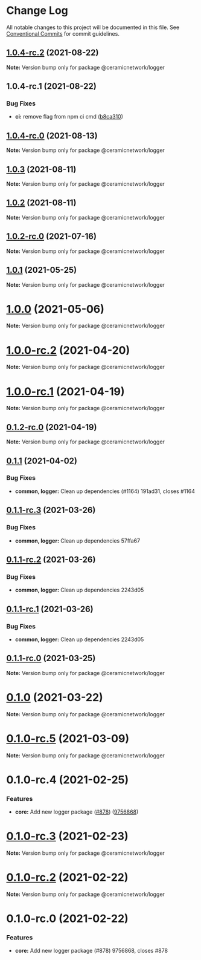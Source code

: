 # Change Log

All notable changes to this project will be documented in this file.
See [Conventional Commits](https://conventionalcommits.org) for commit guidelines.

## [1.0.4-rc.2](https://github.com/ceramicnetwork/js-ceramic/compare/@ceramicnetwork/logger@1.0.4-rc.1...@ceramicnetwork/logger@1.0.4-rc.2) (2021-08-22)

**Note:** Version bump only for package @ceramicnetwork/logger





## 1.0.4-rc.1 (2021-08-22)


### Bug Fixes

* **ci:** remove flag from npm ci cmd ([b8ca310](https://github.com/ceramicnetwork/js-ceramic/commit/b8ca3102963096626a46a3c78c705da26e977021))





## [1.0.4-rc.0](/compare/@ceramicnetwork/logger@1.0.3...@ceramicnetwork/logger@1.0.4-rc.0) (2021-08-13)

**Note:** Version bump only for package @ceramicnetwork/logger





## [1.0.3](/compare/@ceramicnetwork/logger@1.0.2-rc.0...@ceramicnetwork/logger@1.0.3) (2021-08-11)

**Note:** Version bump only for package @ceramicnetwork/logger





## [1.0.2](/compare/@ceramicnetwork/logger@1.0.2-rc.0...@ceramicnetwork/logger@1.0.2) (2021-08-11)

**Note:** Version bump only for package @ceramicnetwork/logger





## [1.0.2-rc.0](/compare/@ceramicnetwork/logger@1.0.1...@ceramicnetwork/logger@1.0.2-rc.0) (2021-07-16)

**Note:** Version bump only for package @ceramicnetwork/logger





## [1.0.1](/compare/@ceramicnetwork/logger@1.0.0...@ceramicnetwork/logger@1.0.1) (2021-05-25)

**Note:** Version bump only for package @ceramicnetwork/logger





# [1.0.0](/compare/@ceramicnetwork/logger@1.0.0-rc.2...@ceramicnetwork/logger@1.0.0) (2021-05-06)

**Note:** Version bump only for package @ceramicnetwork/logger





# [1.0.0-rc.2](/compare/@ceramicnetwork/logger@1.0.0-rc.1...@ceramicnetwork/logger@1.0.0-rc.2) (2021-04-20)

**Note:** Version bump only for package @ceramicnetwork/logger





# [1.0.0-rc.1](/compare/@ceramicnetwork/logger@0.1.2-rc.0...@ceramicnetwork/logger@1.0.0-rc.1) (2021-04-19)

**Note:** Version bump only for package @ceramicnetwork/logger





## [0.1.2-rc.0](/compare/@ceramicnetwork/logger@0.1.1...@ceramicnetwork/logger@0.1.2-rc.0) (2021-04-19)

**Note:** Version bump only for package @ceramicnetwork/logger





## [0.1.1](/compare/@ceramicnetwork/logger@0.1.0...@ceramicnetwork/logger@0.1.1) (2021-04-02)


### Bug Fixes

* **common, logger:** Clean up dependencies (#1164) 191ad31, closes #1164





## [0.1.1-rc.3](/compare/@ceramicnetwork/logger@0.1.0...@ceramicnetwork/logger@0.1.1-rc.3) (2021-03-26)


### Bug Fixes

* **common, logger:** Clean up dependencies 57ffa67





## [0.1.1-rc.2](/compare/@ceramicnetwork/logger@0.1.0...@ceramicnetwork/logger@0.1.1-rc.2) (2021-03-26)


### Bug Fixes

* **common, logger:** Clean up dependencies 2243d05





## [0.1.1-rc.1](/compare/@ceramicnetwork/logger@0.1.0...@ceramicnetwork/logger@0.1.1-rc.1) (2021-03-26)


### Bug Fixes

* **common, logger:** Clean up dependencies 2243d05





## [0.1.1-rc.0](/compare/@ceramicnetwork/logger@0.1.0...@ceramicnetwork/logger@0.1.1-rc.0) (2021-03-25)

**Note:** Version bump only for package @ceramicnetwork/logger





# [0.1.0](/compare/@ceramicnetwork/logger@0.1.0-rc.5...@ceramicnetwork/logger@0.1.0) (2021-03-22)

**Note:** Version bump only for package @ceramicnetwork/logger





# [0.1.0-rc.5](/compare/@ceramicnetwork/logger@0.1.0-rc.3...@ceramicnetwork/logger@0.1.0-rc.5) (2021-03-09)

**Note:** Version bump only for package @ceramicnetwork/logger





# 0.1.0-rc.4 (2021-02-25)


### Features

* **core:** Add new logger package ([#878](https://github.com/ceramicnetwork/js-ceramic/issues/878)) ([9756868](https://github.com/ceramicnetwork/js-ceramic/commit/9756868697344515635ca7fd634bd214bf419948))





# [0.1.0-rc.3](/compare/@ceramicnetwork/logger@0.1.0-rc.2...@ceramicnetwork/logger@0.1.0-rc.3) (2021-02-23)

**Note:** Version bump only for package @ceramicnetwork/logger





# [0.1.0-rc.2](/compare/@ceramicnetwork/logger@0.1.0-rc.0...@ceramicnetwork/logger@0.1.0-rc.2) (2021-02-22)

**Note:** Version bump only for package @ceramicnetwork/logger





# 0.1.0-rc.0 (2021-02-22)


### Features

* **core:** Add new logger package (#878) 9756868, closes #878

